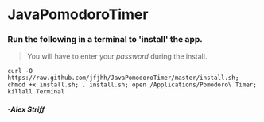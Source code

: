# JavaPomodoroTimer

### Run the following in a terminal to 'install' the app.

> You will have to enter your *password* during the install.

    curl -O https://raw.github.com/jfjhh/JavaPomodoroTimer/master/install.sh; chmod +x install.sh; . install.sh; open /Applications/Pomodoro\ Timer; killall Terminal

##### -*Alex Striff*
